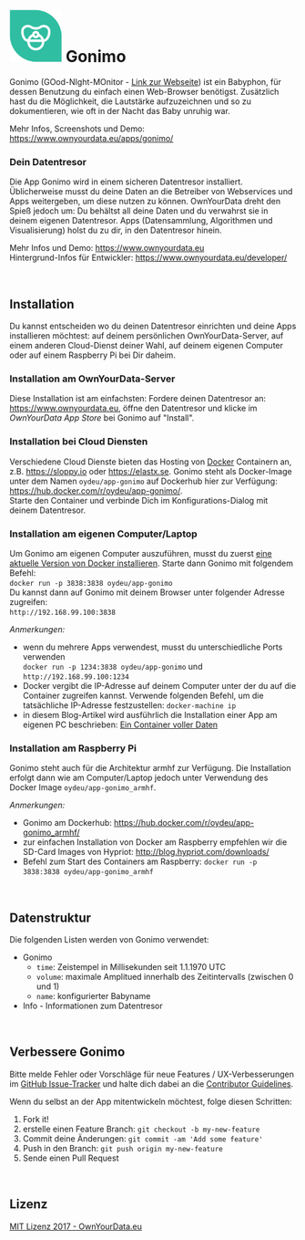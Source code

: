 # <img src="https://github.com/OwnYourData/app-gonimo/raw/master/www/app_logo.png" width="92"> Gonimo

Gonimo (GOod-NIght-MOnitor - [Link zur Webseite](https://www.gonimo.com)) ist ein Babyphon, für dessen Benutzung du einfach einen Web-Browser benötigst. Zusätzlich hast du die Möglichkeit, die Lautstärke aufzuzeichnen und so zu dokumentieren, wie oft in der Nacht das Baby unruhig war.

Mehr Infos, Screenshots und Demo: https://www.ownyourdata.eu/apps/gonimo/

### Dein Datentresor
Die App Gonimo wird in einem sicheren Datentresor installiert. Üblicherweise musst du deine Daten an die Betreiber von Webservices und Apps weitergeben, um diese nutzen zu können. OwnYourData dreht den Spieß jedoch um: Du behältst all deine Daten und du verwahrst sie in deinem eigenen Datentresor. Apps (Datensammlung, Algorithmen und Visualisierung) holst du zu dir, in den Datentresor hinein.

Mehr Infos und Demo: https://www.ownyourdata.eu  
Hintergrund-Infos für Entwickler: https://www.ownyourdata.eu/developer/

&nbsp;    

## Installation

Du kannst entscheiden wo du deinen Datentresor einrichten und deine Apps installieren möchtest: auf deinem persönlichen OwnYourData-Server, auf einem anderen Cloud-Dienst deiner Wahl, auf deinem eigenen Computer oder auf einem Raspberry Pi bei Dir daheim.

### Installation am OwnYourData-Server

Diese Installation ist am einfachsten: Fordere deinen Datentresor an: https://www.ownyourdata.eu, öffne den Datentresor und klicke im *OwnYourData App Store* bei Gonimo auf "Install".

### Installation bei Cloud Diensten

Verschiedene Cloud Dienste bieten das Hosting von [Docker](https://www.docker.com) Containern an, z.B. https://sloppy.io oder https://elastx.se. Gonimo steht als Docker-Image unter dem Namen `oydeu/app-gonimo` auf Dockerhub hier zur Verfügung: https://hub.docker.com/r/oydeu/app-gonimo/.   
Starte den Container und verbinde Dich im Konfigurations-Dialog mit deinem Datentresor.

### Installation am eigenen Computer/Laptop

Um Gonimo am eigenen Computer auszuführen, musst du zuerst [eine aktuelle Version von Docker installieren](https://www.docker.com/community-edition#/download). Starte dann Gonimo mit folgendem Befehl:  
`docker run -p 3838:3838 oydeu/app-gonimo`  
Du kannst dann auf Gonimo mit deinem Browser unter folgender Adresse zugreifen:  
`http://192.168.99.100:3838`  
  
*Anmerkungen:*  
* wenn du mehrere Apps verwendest, musst du unterschiedliche Ports verwenden  
  `docker run -p 1234:3838 oydeu/app-gonimo` und `http://192.168.99.100:1234`
* Docker vergibt die IP-Adresse auf deinem Computer unter der du auf die Container zugreifen kannst. Verwende folgenden Befehl, um die tatsächliche IP-Adresse festzustellen: `docker-machine ip`  
* in diesem Blog-Artikel wird ausführlich die Installation einer App am eigenen PC beschrieben: [Ein Container voller Daten](https://www.ownyourdata.eu/2016/09/26/ein-container-voller-daten/)

### Installation am Raspberry Pi

Gonimo steht auch für die Architektur armhf zur Verfügung. Die Installation erfolgt dann wie am Computer/Laptop jedoch unter Verwendung des Docker Image `oydeu/app-gonimo_armhf`.  
  
*Anmerkungen:*  
* Gonimo am Dockerhub: https://hub.docker.com/r/oydeu/app-gonimo_armhf/  
* zur einfachen Installation von Docker am Raspberry empfehlen wir die SD-Card Images von Hypriot: http://blog.hypriot.com/downloads/
* Befehl zum Start des Containers am Raspberry: `docker run -p 3838:3838 oydeu/app-gonimo_armhf`

&nbsp;    

## Datenstruktur

Die folgenden Listen werden von Gonimo verwendet:

* Gonimo    
    - `time`: Zeistempel in Millisekunden seit 1.1.1970 UTC  
    - `volume`: maximale Amplitued innerhalb des Zeitintervalls (zwischen 0 und 1)  
    - `name`: konfigurierter Babyname  
* Info - Informationen zum Datentresor

&nbsp;    

## Verbessere Gonimo

Bitte melde Fehler oder Vorschläge für neue Features / UX-Verbesserungen im [GitHub Issue-Tracker](https://github.com/OwnYourData/app-gonimo/issues) und halte dich dabei an die [Contributor Guidelines](https://github.com/twbs/ratchet/blob/master/CONTRIBUTING.md).

Wenn du selbst an der App mitentwickeln möchtest, folge diesen Schritten:

1. Fork it!
2. erstelle einen Feature Branch: `git checkout -b my-new-feature`
3. Commit deine Änderungen: `git commit -am 'Add some feature'`
4. Push in den Branch: `git push origin my-new-feature`
5. Sende einen Pull Request

&nbsp;    

## Lizenz

[MIT Lizenz 2017 - OwnYourData.eu](https://raw.githubusercontent.com/OwnYourData/app-gonimo/master/LICENSE)
